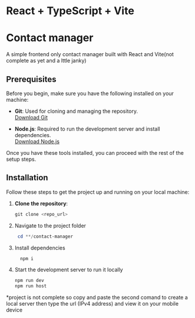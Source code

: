 # React + TypeScript + Vite

# Contact manager

A simple frontend only contact manager built with React and Vite(not complete as yet and a lttle janky)


## Prerequisites

Before you begin, make sure you have the following installed on your machine:

- **Git**: Used for cloning and managing the repository.  
  [Download Git](https://git-scm.com/download)
  
- **Node.js**: Required to run the development server and install dependencies.  
  [Download Node.js](https://nodejs.org/)

Once you have these tools installed, you can proceed with the rest of the setup steps.

## Installation

Follow these steps to get the project up and running on your local machine:

1. **Clone the repository**:
   ```PowerShell
   git clone <repo_url>
2. Navigate to the project folder
   ```PowerShell  
    cd **/contact-manager
3. Install dependencies
   ```PowerShell
     npm i
4. Start the development server to run it locally
     ```PowerShell
     npm run dev
     npm run host
  *project is not complete so copy and paste the second comand to create a local server then type the url (IPv4 address) and view it on your mobile device


